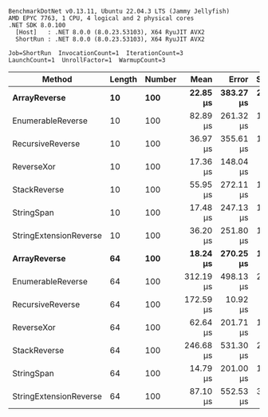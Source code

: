 ```

BenchmarkDotNet v0.13.11, Ubuntu 22.04.3 LTS (Jammy Jellyfish)
AMD EPYC 7763, 1 CPU, 4 logical and 2 physical cores
.NET SDK 8.0.100
  [Host]   : .NET 8.0.0 (8.0.23.53103), X64 RyuJIT AVX2
  ShortRun : .NET 8.0.0 (8.0.23.53103), X64 RyuJIT AVX2

Job=ShortRun  InvocationCount=1  IterationCount=3  
LaunchCount=1  UnrollFactor=1  WarmupCount=3  

```
| Method                 | Length | Number | Mean      | Error     | StdDev    | Median     | Min        | Max       | Allocated |
|----------------------- |------- |------- |----------:|----------:|----------:|-----------:|-----------:|----------:|----------:|
| **ArrayReverse**           | **10**     | **100**    |  **22.85 μs** | **383.27 μs** | **21.008 μs** |  **11.342 μs** |  **10.110 μs** |  **47.10 μs** |  **10.09 KB** |
| EnumerableReverse      | 10     | 100    |  82.89 μs | 261.32 μs | 14.324 μs |  78.060 μs |  71.598 μs |  99.00 μs |  25.72 KB |
| RecursiveReverse       | 10     | 100    |  36.97 μs | 355.61 μs | 19.492 μs |  25.988 μs |  25.437 μs |  59.47 μs |  56.97 KB |
| ReverseXor             | 10     | 100    |  17.36 μs | 148.04 μs |  8.115 μs |  14.672 μs |  10.925 μs |  26.47 μs |  10.09 KB |
| StackReverse           | 10     | 100    |  55.95 μs | 272.11 μs | 14.915 μs |  47.368 μs |  47.317 μs |  73.18 μs |  31.19 KB |
| StringSpan             | 10     | 100    |  17.48 μs | 247.13 μs | 13.546 μs |   9.909 μs |   9.417 μs |  33.12 μs |   5.41 KB |
| StringExtensionReverse | 10     | 100    |  36.20 μs | 251.80 μs | 13.802 μs |  28.728 μs |  27.736 μs |  52.12 μs |  28.84 KB |
| **ArrayReverse**           | **64**     | **100**    |  **18.24 μs** | **270.25 μs** | **14.813 μs** |  **10.460 μs** |   **8.947 μs** |  **35.33 μs** |  **30.41 KB** |
| EnumerableReverse      | 64     | 100    | 312.19 μs | 498.13 μs | 27.304 μs | 308.396 μs | 286.985 μs | 341.20 μs |  59.31 KB |
| RecursiveReverse       | 64     | 100    | 172.59 μs |  10.92 μs |  0.599 μs | 172.522 μs | 172.021 μs | 173.21 μs | 710.88 KB |
| ReverseXor             | 64     | 100    |  62.64 μs | 201.71 μs | 11.056 μs |  61.614 μs |  52.137 μs |  74.18 μs |  30.41 KB |
| StackReverse           | 64     | 100    | 246.68 μs | 531.30 μs | 29.122 μs | 244.305 μs | 218.817 μs | 276.92 μs |  88.22 KB |
| StringSpan             | 64     | 100    |  14.79 μs | 201.00 μs | 11.018 μs |   8.746 μs |   8.125 μs |  27.51 μs |  15.56 KB |
| StringExtensionReverse | 64     | 100    |  87.10 μs | 552.53 μs | 30.286 μs |  69.950 μs |  69.279 μs | 122.07 μs |  68.69 KB |
